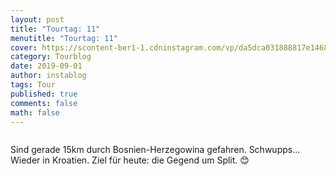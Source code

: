 ```yaml
---
layout: post
title: "Tourtag: 11"
menutitle: "Tourtag: 11"
cover: https://scontent-ber1-1.cdninstagram.com/vp/da5dca031888817e1468e2b441079a7c/5E0E7F8E/t51.2885-15/e35/67837854_375484956718182_1597458133124875671_n.jpg?_nc_ht=scontent-ber1-1.cdninstagram.com
category: Tourblog
date: 2019-09-01
author: instablog
tags: Tour
published: true
comments: false
math: false
---
```


<figure class="large" markdown="1"><p><img src="https://scontent-ber1-1.cdninstagram.com/vp/da5dca031888817e1468e2b441079a7c/5E0E7F8E/t51.2885-15/e35/67837854_375484956718182_1597458133124875671_n.jpg?_nc_ht=scontent-ber1-1.cdninstagram.com" alt=""/></p> </figure><p>Sind gerade 15km durch Bosnien-Herzegowina gefahren. Schwupps... Wieder in Kroatien. Ziel für heute: die Gegend um Split. 😊</p>
